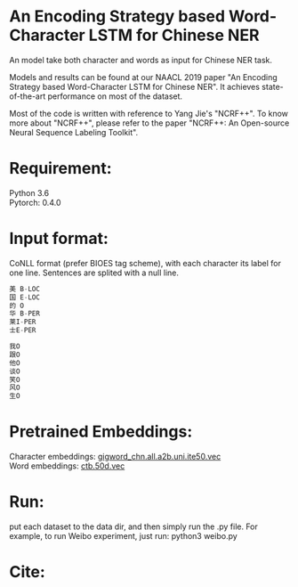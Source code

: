 An Encoding Strategy based Word-Character LSTM for Chinese NER
=============================================================
An model take both character and words as input for Chinese NER task.  
  
  
Models and results can be found at our NAACL 2019 paper "An Encoding Strategy based Word-Character LSTM for Chinese NER". It achieves state-of-the-art performance on most of the dataset.  


Most of the code is written with reference to Yang Jie's "NCRF++". To know more about "NCRF++", please refer to the paper "NCRF++: An Open-source Neural Sequence Labeling Toolkit".   


Requirement:
============================
Python 3.6  
Pytorch: 0.4.0  


Input format:
=============================
CoNLL format (prefer BIOES tag scheme), with each character its label for one line. Sentences are splited with a null line.  
```cpp
美 B-LOC  
国 E-LOC  
的 O  
华 B-PER  
莱I-PER  
士E-PER  

我O  
跟O  
他O  
谈O  
笑O  
风O  
生O   
```    

Pretrained Embeddings:
===============
Character embeddings: [gigword_chn.all.a2b.uni.ite50.vec](https://pan.baidu.com/s/1pLO6T9D)  
Word embeddings: [ctb.50d.vec](https://pan.baidu.com/s/1pLO6T9D)  


Run:
============
put each dataset to the data dir, and then simply run the .py file. For example, to run Weibo experiment, just run: python3 weibo.py

Cite:
========

